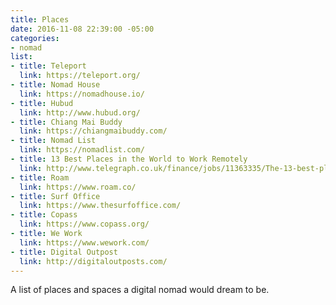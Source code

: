 ```yaml
---
title: Places
date: 2016-11-08 22:39:00 -05:00
categories:
- nomad
list:
- title: Teleport
  link: https://teleport.org/
- title: Nomad House
  link: https://nomadhouse.io/
- title: Hubud
  link: http://www.hubud.org/
- title: Chiang Mai Buddy
  link: https://chiangmaibuddy.com/
- title: Nomad List
  link: https://nomadlist.com/
- title: 13 Best Places in the World to Work Remotely
  link: http://www.telegraph.co.uk/finance/jobs/11363335/The-13-best-places-in-the-world-to-work-remotely.html
- title: Roam
  link: https://www.roam.co/
- title: Surf Office
  link: https://www.thesurfoffice.com/
- title: Copass
  link: https://www.copass.org/
- title: We Work
  link: https://www.wework.com/
- title: Digital Outpost
  link: http://digitaloutposts.com/
---
```


A list of places and spaces a digital nomad would dream to be.